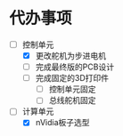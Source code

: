 <!--
 * @Author: 小叶同学
 * @Date: 2024-03-15 19:59:35
 * @LastEditors: Please set LastEditors
 * @LastEditTime: 2024-03-16 22:10:46
 * @Description: 请填写简介
-->

# 代办事项

- [ ] 控制单元
  - [x] 更改舵机为步进电机
  - [ ] 完成最终版的PCB设计
  - [ ] 完成固定的3D打印件
    - [ ] 控制单元固定
    - [ ] 总线舵机固定
- [ ] 计算单元
  - [x] nVidia板子选型
